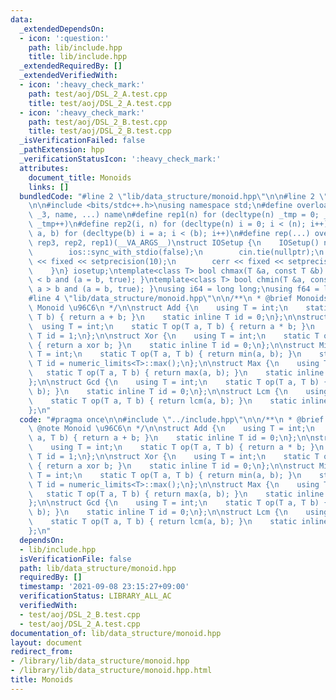 ```yaml
---
data:
  _extendedDependsOn:
  - icon: ':question:'
    path: lib/include.hpp
    title: lib/include.hpp
  _extendedRequiredBy: []
  _extendedVerifiedWith:
  - icon: ':heavy_check_mark:'
    path: test/aoj/DSL_2_A.test.cpp
    title: test/aoj/DSL_2_A.test.cpp
  - icon: ':heavy_check_mark:'
    path: test/aoj/DSL_2_B.test.cpp
    title: test/aoj/DSL_2_B.test.cpp
  _isVerificationFailed: false
  _pathExtension: hpp
  _verificationStatusIcon: ':heavy_check_mark:'
  attributes:
    document_title: Monoids
    links: []
  bundledCode: "#line 2 \"lib/data_structure/monoid.hpp\"\n\n#line 2 \"lib/include.hpp\"\
    \n\n#include <bits/stdc++.h>\nusing namespace std;\n#define overload3(_1, _2,\
    \ _3, name, ...) name\n#define rep1(n) for (decltype(n) _tmp = 0; _tmp < (n);\
    \ _tmp++)\n#define rep2(i, n) for (decltype(n) i = 0; i < (n); i++)\n#define rep3(i,\
    \ a, b) for (decltype(b) i = a; i < (b); i++)\n#define rep(...) overload3(__VA_ARGS__,\
    \ rep3, rep2, rep1)(__VA_ARGS__)\nstruct IOSetup {\n    IOSetup() noexcept {\n\
    \        ios::sync_with_stdio(false);\n        cin.tie(nullptr);\n        cout\
    \ << fixed << setprecision(10);\n        cerr << fixed << setprecision(10);\n\
    \    }\n} iosetup;\ntemplate<class T> bool chmax(T &a, const T &b) { return a\
    \ < b and (a = b, true); }\ntemplate<class T> bool chmin(T &a, const T &b) { return\
    \ a > b and (a = b, true); }\nusing i64 = long long;\nusing f64 = long double;\n\
    #line 4 \"lib/data_structure/monoid.hpp\"\n\n/**\n * @brief Monoids\n * @note\
    \ Monoid \u96C6\n */\n\nstruct Add {\n    using T = int;\n    static T op(T a,\
    \ T b) { return a + b; }\n    static inline T id = 0;\n};\n\nstruct Mul {\n  \
    \  using T = int;\n    static T op(T a, T b) { return a * b; }\n    static inline\
    \ T id = 1;\n};\n\nstruct Xor {\n    using T = int;\n    static T op(T a, T b)\
    \ { return a xor b; }\n    static inline T id = 0;\n};\n\nstruct Min {\n    using\
    \ T = int;\n    static T op(T a, T b) { return min(a, b); }\n    static inline\
    \ T id = numeric_limits<T>::max();\n};\n\nstruct Max {\n    using T = int;\n \
    \   static T op(T a, T b) { return max(a, b); }\n    static inline T id = numeric_limits<T>::min();\n\
    };\n\nstruct Gcd {\n    using T = int;\n    static T op(T a, T b) { return gcd(a,\
    \ b); }\n    static inline T id = 0;\n};\n\nstruct Lcm {\n    using T = int;\n\
    \    static T op(T a, T b) { return lcm(a, b); }\n    static inline T id = 1;\n\
    };\n"
  code: "#pragma once\n\n#include \"../include.hpp\"\n\n/**\n * @brief Monoids\n *\
    \ @note Monoid \u96C6\n */\n\nstruct Add {\n    using T = int;\n    static T op(T\
    \ a, T b) { return a + b; }\n    static inline T id = 0;\n};\n\nstruct Mul {\n\
    \    using T = int;\n    static T op(T a, T b) { return a * b; }\n    static inline\
    \ T id = 1;\n};\n\nstruct Xor {\n    using T = int;\n    static T op(T a, T b)\
    \ { return a xor b; }\n    static inline T id = 0;\n};\n\nstruct Min {\n    using\
    \ T = int;\n    static T op(T a, T b) { return min(a, b); }\n    static inline\
    \ T id = numeric_limits<T>::max();\n};\n\nstruct Max {\n    using T = int;\n \
    \   static T op(T a, T b) { return max(a, b); }\n    static inline T id = numeric_limits<T>::min();\n\
    };\n\nstruct Gcd {\n    using T = int;\n    static T op(T a, T b) { return gcd(a,\
    \ b); }\n    static inline T id = 0;\n};\n\nstruct Lcm {\n    using T = int;\n\
    \    static T op(T a, T b) { return lcm(a, b); }\n    static inline T id = 1;\n\
    };\n"
  dependsOn:
  - lib/include.hpp
  isVerificationFile: false
  path: lib/data_structure/monoid.hpp
  requiredBy: []
  timestamp: '2021-09-08 23:15:27+09:00'
  verificationStatus: LIBRARY_ALL_AC
  verifiedWith:
  - test/aoj/DSL_2_B.test.cpp
  - test/aoj/DSL_2_A.test.cpp
documentation_of: lib/data_structure/monoid.hpp
layout: document
redirect_from:
- /library/lib/data_structure/monoid.hpp
- /library/lib/data_structure/monoid.hpp.html
title: Monoids
---
```

